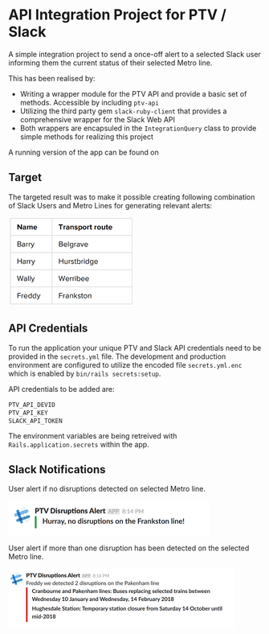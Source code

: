 # API Integration Project for PTV / Slack

A simple integration project to send a once-off alert to a selected Slack user informing them the current status of their selected Metro line. 

This has been realised by:

* Writing a wrapper module for the PTV API and provide a basic set of methods. Accessible by including `ptv-api`
* Utilizing the third party gem `slack-ruby-client` that provides a comprehensive wrapper for the Slack Web API
* Both wrappers are encapsuled in the `IntegrationQuery` class to provide simple methods for realizing this project

A running version of the app can be found on [](https://damp-sea-30508.herokuapp.com/)

## Target

The targeted result was to make it possible creating following combination of Slack Users and Metro Lines for generating relevant alerts:

![](screenshots/integrationsproject.png) 

## API Credentials

To run the application your unique PTV and Slack API credentials need to be provided in the `secrets.yml` file. The development and production environment are configured to utilize the encoded file `secrets.yml.enc` which is enabled by `bin/rails secrets:setup`. 

API credentials to be added are: 

```
PTV_API_DEVID
PTV_API_KEY
SLACK_API_TOKEN 
```

The environment variables are being retreived with `Rails.application.secrets` within the app.

## Slack Notifications

User alert if no disruptions detected on selected Metro line.

![](screenshots/no_disruptions_notification.png)

User alert if more than one disruption has been detected on the selected Metro line.

![](screenshots/disruptions_notification.png) 
